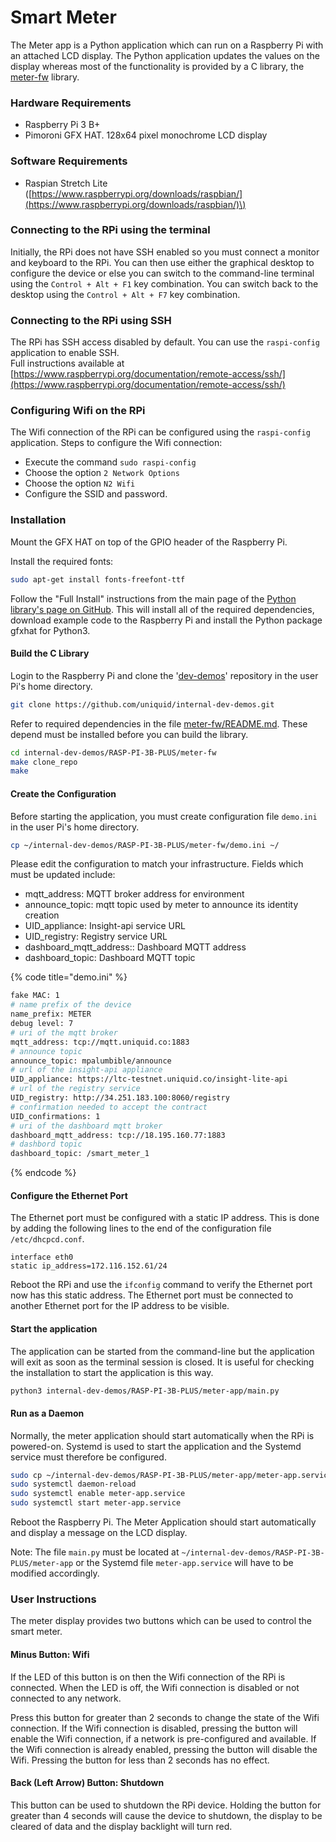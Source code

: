 # Smart Meter

The Meter app is a Python application which can run on a Raspberry Pi with an attached LCD display. The Python application updates the values on the display whereas most of the functionality is provided by a C library, the [meter-fw](https://github.com/uniquid/internal-dev-demos/tree/master/RASP-PI-3B-PLUS/meter-fw) library.

### Hardware Requirements

* Raspberry Pi 3 B+
* Pimoroni GFX HAT. 128x64 pixel monochrome LCD display

### Software Requirements

* Raspian Stretch Lite \([https://www.raspberrypi.org/downloads/raspbian/](https://www.raspberrypi.org/downloads/raspbian/)\)

### Connecting to the RPi using the terminal

Initially, the RPi does not have SSH enabled so you must connect a monitor and keyboard to the RPi. You can then use either the graphical desktop to configure the device or else you can switch to the command-line terminal using the `Control + Alt + F1` key combination. You can switch back to the desktop using the `Control + Alt + F7` key combination.

### Connecting to the RPi using SSH

The RPi has SSH access disabled by default. You can use the `raspi-config` application to enable SSH.  
Full instructions available at [https://www.raspberrypi.org/documentation/remote-access/ssh/](https://www.raspberrypi.org/documentation/remote-access/ssh/)

### Configuring Wifi on the RPi

The Wifi connection of the RPi can be configured using the `raspi-config` application. Steps to configure the Wifi connection:

* Execute the command `sudo raspi-config`
* Choose the option `2 Network Options`
* Choose the option `N2 Wifi`
* Configure the SSID and password.

### Installation

Mount the GFX HAT on top of the GPIO header of the Raspberry Pi.

Install the required fonts:

```bash
sudo apt-get install fonts-freefont-ttf
```

Follow the "Full Install" instructions from the main page of the [Python library's page on GitHub](https://github.com/pimoroni/gfx-hat). This will install all of the required dependencies, download example code to the Raspberry Pi and install the Python package gfxhat for Python3.

#### Build the C Library

Login to the Raspberry Pi and clone the '[dev-demos](https://github.com/uniquid/internal-dev-demos)' repository in the user Pi's home directory.

```bash
git clone https://github.com/uniquid/internal-dev-demos.git
```

Refer to required dependencies in the file [meter-fw/README.md](https://github.com/uniquid/internal-dev-demos/blob/master/RASP-PI-3B-PLUS/meter-fw/README.md). These depend must be installed before you can build the library.

```bash
cd internal-dev-demos/RASP-PI-3B-PLUS/meter-fw
make clone_repo
make
```

#### Create the Configuration

Before starting the application, you must create configuration file `demo.ini` in the user Pi's home directory. 

```bash
cp ~/internal-dev-demos/RASP-PI-3B-PLUS/meter-fw/demo.ini ~/
```

Please edit the configuration to match your infrastructure. Fields which must be updated include:

* mqtt\_address: MQTT broker address for environment
* announce\_topic: mqtt topic used by meter to announce its identity creation
* UID\_appliance: Insight-api service URL
* UID\_registry: Registry service URL
* dashboard\_mqtt\_address:: Dashboard MQTT address
* dashboard\_topic: Dashboard MQTT topic

{% code title="demo.ini" %}
```bash
fake MAC: 1
# name prefix of the device
name_prefix: METER
debug level: 7
# uri of the mqtt broker
mqtt_address: tcp://mqtt.uniquid.co:1883
# announce topic
announce_topic: mpalumbible/announce
# url of the insight-api appliance
UID_appliance: https://ltc-testnet.uniquid.co/insight-lite-api
# url of the registry service
UID_registry: http://34.251.183.100:8060/registry
# confirmation needed to accept the contract
UID_confirmations: 1
# uri of the dashboard mqtt broker
dashboard_mqtt_address: tcp://18.195.160.77:1883
# dashbord topic
dashboard_topic: /smart_meter_1
```
{% endcode %}

#### Configure the Ethernet Port

The Ethernet port must be configured with a static IP address. This is done by adding the following lines to the end of the configuration file `/etc/dhcpcd.conf`.

```text
interface eth0
static ip_address=172.116.152.61/24
```

Reboot the RPi and use the `ifconfig` command to verify the Ethernet port now has this static address. The Ethernet port must be connected to another Ethernet port for the IP address to be visible.

#### Start the application

The application can be started from the command-line but the application will exit as soon as the terminal session is closed. It is useful for checking the installation to start the application is this way.

```bash
python3 internal-dev-demos/RASP-PI-3B-PLUS/meter-app/main.py
```

#### Run as a Daemon

Normally, the meter application should start automatically when the RPi is powered-on. Systemd is used to start the application and the Systemd service must therefore be configured.

```bash
sudo cp ~/internal-dev-demos/RASP-PI-3B-PLUS/meter-app/meter-app.service /lib/systemd/system/
sudo systemctl daemon-reload
sudo systemctl enable meter-app.service
sudo systemctl start meter-app.service
```

Reboot the Raspberry Pi. The Meter Application should start automatically and display a message on the LCD display.

Note: The file `main.py` must be located at `~/internal-dev-demos/RASP-PI-3B-PLUS/meter-app` or the Systemd file `meter-app.service` will have to be modified accordingly.

### User Instructions

The meter display provides two buttons which can be used to control the smart meter.

#### Minus Button: Wifi

If the LED of this button is on then the Wifi connection of the RPi is connected. When the LED is off, the Wifi connection is disabled or not connected to any network.

Press this button for greater than 2 seconds to change the state of the Wifi connection. If the Wifi connection is disabled, pressing the button will enable the Wifi connection, if a network is pre-configured and available. If the Wifi connection is already enabled, pressing the button will disable the Wifi. Pressing the button for less than 2 seconds has no effect.

#### Back \(Left Arrow\) Button: Shutdown

This button can be used to shutdown the RPi device. Holding the button for greater than 4 seconds will cause the device to shutdown, the display to be cleared of data and the display backlight will turn red.

